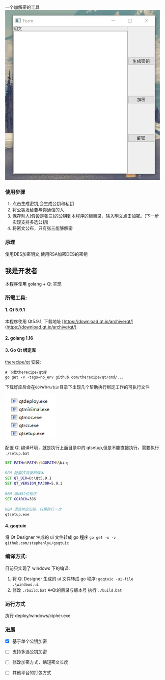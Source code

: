 一个加解密的工具
![运行演示](./image/run.gif)
### 使用步骤
1. 点击生成密钥,会生成公钥和私钥
2. 将公钥发给要与你通信的人
3. 保存别人(假设是张三)的公钥到本程序的根目录，输入明文点击加密。(下一步实现支持多选公钥)
4. 将密文公布，只有张三能够解密
### 原理
使用DES加密明文,使用RSA加密DES的密钥
## 我是开发者
本程序使用 golang + Qt 实现
### 所需工具:
#### 1. Qt 5.9.1
本程序使用 Qt5.9.1, 下载地址 [https://download.qt.io/archive/qt/](https://download.qt.io/archive/qt/)
#### 2. golang 1.16
#### 3. Go Qt 绑定库 
[therecipe/qt](https://github.com/therecipe/qt)
安装:
```shell
# 下载therecipe/qt库
go get -v -tags=no_env github.com/therecipe/qt/cmd/...
```
下载好库后会在`GOPATH%/bin`目录下出现几个帮助执行绑定工作的可执行文件

![](./image/QtTools.png)

配置 Qt 编译环境，就是执行上面目录中的 qtsetup,但是不能直接执行，需要执行 `./setup.bat`
```bat
SET PATH=%PATH%;%GOPATH%\bin;

REM 配置QT目录和版本
SET QT_DIR=D:\Qt5.9.1
SET QT_VERSION_MAJOR=5.9.1

REM 编译32位程序
SET GOARCH=386

REM 语言绑定安装，只需执行一次
qtsetup.exe
```

#### 4. goqtuic

将 Qt Designer 生成的 ui 文件转成 go 程序 `go get -u -v github.com/stephenlyu/goqtuic`

### 编译方式:
目前只实现了 windows 下的编译:
1. 将 Qt Designer 生成的 ui 文件转成 go 程序: `goqtuic -ui-file .\windows.ui`
2. 修改 `./build.bat` 中Qt的目录与版本号 执行 `./build.bat`

### 运行方式
执行 deploy/windows/cipher.exe


### 进展
- [x] 基于单个公钥加密
- [ ] 支持多选公钥加密
- [ ] 修改加密方式，缩短密文长度
- [ ] 其他平台的打包方式

